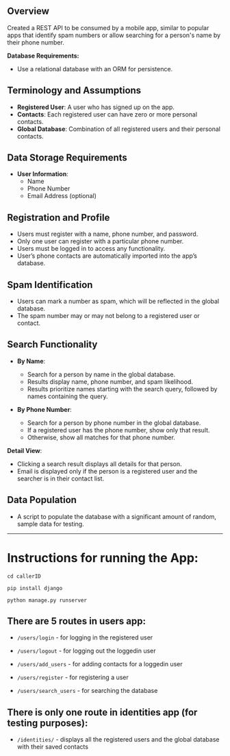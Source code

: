 ## Overview

Created a REST API to be consumed by a mobile app, similar to popular apps that identify spam numbers or allow searching for a person's name by their phone number.

**Database Requirements:**
- Use a relational database with an ORM for persistence.
  
## Terminology and Assumptions

- **Registered User**: A user who has signed up on the app.
- **Contacts**: Each registered user can have zero or more personal contacts.
- **Global Database**: Combination of all registered users and their personal contacts.

## Data Storage Requirements

- **User Information**: 
  - Name
  - Phone Number
  - Email Address (optional)

## Registration and Profile

- Users must register with a name, phone number, and password.
- Only one user can register with a particular phone number.
- Users must be logged in to access any functionality.
- User’s phone contacts are automatically imported into the app’s database.

## Spam Identification

- Users can mark a number as spam, which will be reflected in the global database.
- The spam number may or may not belong to a registered user or contact.

## Search Functionality

- **By Name**:
  - Search for a person by name in the global database.
  - Results display name, phone number, and spam likelihood.
  - Results prioritize names starting with the search query, followed by names containing the query.

- **By Phone Number**:
  - Search for a person by phone number in the global database.
  - If a registered user has the phone number, show only that result.
  - Otherwise, show all matches for that phone number.

**Detail View**:
- Clicking a search result displays all details for that person.
- Email is displayed only if the person is a registered user and the searcher is in their contact list.

## Data Population

- A script to populate the database with a significant amount of random, sample data for testing.

---

# Instructions for running the App:
`cd callerID`

`pip install django`

`python manage.py runserver`

## There are 5 routes in users app:

- `/users/login` - for logging in the registered user

- `/users/logout` - for logging out the loggedin user

- `/users/add_users` - for adding contacts for a loggedin user

- `/users/register` - for registering a user

- `/users/search_users` - for searching the database

## There is only one route in identities app (for testing purposes):

- `/identities/` - displays all the registered users and the global database with their saved contacts
